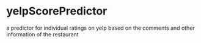 # yelpScorePredictor
a predictor for individual ratings on yelp based on the comments and other information of the restaurant

